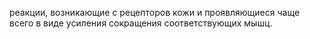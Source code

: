 реакции, возникающие с рецепторов кожи и проявляющиеся чаще всего в виде усиле­ния сокращения соответствующих мышц.